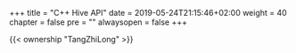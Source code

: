 +++
title = "C++ Hive API"
date = 2019-05-24T21:15:46+02:00
weight = 40
chapter = false
pre = ""
alwaysopen = false
+++

{{< ownership "TangZhiLong" >}}
